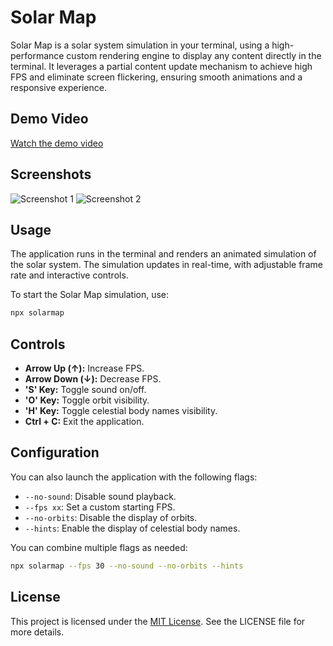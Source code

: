 # Solar Map

Solar Map is a solar system simulation in your terminal, using a high-performance custom rendering engine to display any content directly in the terminal. It leverages a partial content update mechanism to achieve high FPS and eliminate screen flickering, ensuring smooth animations and a responsive experience.

## Demo Video

[Watch the demo video](path/to/demo/video.mp4)

## Screenshots

![Screenshot 1](path/to/screenshot1.png)
![Screenshot 2](path/to/screenshot2.png)

## Usage

The application runs in the terminal and renders an animated simulation of the solar system. The simulation updates in real-time, with adjustable frame rate and interactive controls.

To start the Solar Map simulation, use:

```bash
npx solarmap
```

## Controls

- **Arrow Up (↑):** Increase FPS.
- **Arrow Down (↓):** Decrease FPS.
- **'S' Key:** Toggle sound on/off.
- **'O' Key:** Toggle orbit visibility.
- **'H' Key:** Toggle celestial body names visibility.
- **Ctrl + C:** Exit the application.

## Configuration

You can also launch the application with the following flags:

- `--no-sound`: Disable sound playback.
- `--fps xx`: Set a custom starting FPS.
- `--no-orbits`: Disable the display of orbits.
- `--hints`: Enable the display of celestial body names.

You can combine multiple flags as needed:

```bash
npx solarmap --fps 30 --no-sound --no-orbits --hints
```

## License

This project is licensed under the [MIT License](LICENSE). See the LICENSE file for more details.
